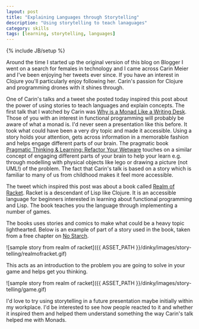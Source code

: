 ```yaml
---
layout: post
title: "Explaining Languages through Storytelling"
description: "Using storytelling to teach lanaguages"
category: skills 
tags: [learning, storytelling, languages]
---
```

{% include JB/setup %}

Around the time I started up the original version of this blog on Blogger I went on a search for females in technology and I came across Carin Meier and I've been enjoying her tweets ever since. If you have an interest in Clojure you'll particularly enjoy following her. Carin's passion for Clojure and programming drones with it shines through. 

One of Carin's talks and a tweet she posted today inspired this post about the power of using stories to teach languages and explain concepts. The first talk that I watched by Carin was [Why is a Monad Like a Writing Desk](http://www.infoq.com/presentations/Why-is-a-Monad-Like-a-Writing-Desk?). Those of you with an interest in functional programming will probably be aware of what a monad is. I'd never seen a presentation like this before. It took what could have been a very dry topic and made it accessible. Using a story holds your attention, gets across information in a memorable fashion and helps engage different parts of our brain. The pragmatic book [Pragmatic Thinking & Learning: Refactor Your Wetware](http://pragprog.com/book/ahptl/pragmatic-thinking-and-learning) touches on a similar concept of engaging different parts of your brain to help your learn e.g. through modelling with physical objects like lego or drawing a picture (not UML!) of the problem. The fact that Carin's talk is based on a story which is familiar to many of us from childhood makes it feel more accessible.

The tweet which inspired this post was about a book called [Realm of Racket](http://www.realmofracket.com/). Racket is a descendant of Lisp like Clojure. It is an accessible language for beginners interested in learning about functional programming and Lisp. The book teaches you the language through implementing a number of games.

The books uses stories and comics to make what could be a heavy topic lighthearted. Below is an example of part of a story used in the book, taken from a free chapter on [No Starch](http://nostarch.com/realmofracket).  

![sample story from realm of racket]({{ ASSET_PATH }}/dinky/images/story-telling/realmofracket.gif)

This acts as an introduction to the problem you are going to solve in your game and helps get you thinking.

![sample story from realm of racket]({{ ASSET_PATH }}/dinky/images/story-telling/game.gif)

I'd love to try using storytelling in a future presentation maybe initially within my workplace. I'd be interested to see how people reacted to it and whether it inspired them and helped them understand something the way Carin's talk helped me with Monads. 
